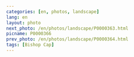 ```yaml
---
categories: [en, photos, landscape]
lang: en
layout: photo
next_photo: /en/photos/landscape/P0000363.html
picname: P0000366
prev_photo: /en/photos/landscape/P0000364.html
tags: [Bishop Cap]
---
```

